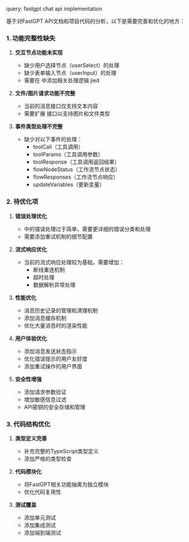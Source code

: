 query: fastgpt chat api implementation
          
基于对FastGPT API文档和项目代码的分析，以下是需要完善和优化的地方：

### 1. 功能完整性缺失

1. **交互节点功能未实现**
   - 缺少用户选择节点（userSelect）的处理
   - 缺少表单输入节点（userInput）的处理
   - 需要在 <mcfile name="lib/api/fastgpt/index.ts" path="e:\pyydemo\ai-chat-interface\lib\api\fastgpt\index.ts"></mcfile> 中添加相关处理逻辑
jied
2. **文件/图片请求功能不完整**
   - 当前的消息接口仅支持文本内容
   - 需要扩展 <mcsymbol name="ChatMessage" filename="types/api/fastgpt.d.ts" path="e:\pyydemo\ai-chat-interface\types\api\fastgpt.d.ts" startline="91" type="class"></mcsymbol> 接口以支持图片和文件类型

3. **事件类型处理不完整**
   - 缺少对以下事件的处理：
     - toolCall（工具调用）
     - toolParams（工具调用参数）
     - toolResponse（工具调用返回结果）
     - flowNodeStatus（工作流节点状态）
     - flowResponses（工作流节点响应）
     - updateVariables（更新变量）

### 2. 待优化项

1. **错误处理优化**
   - <mcsymbol name="sendChatRequest" filename="lib/api/fastgpt/index.ts" path="e:\pyydemo\ai-chat-interface\lib\api\fastgpt\index.ts" startline="786" type="function"></mcsymbol> 中的错误处理过于简单，需要更详细的错误分类和处理
   - 需要添加重试机制的细节配置

2. **流式响应优化**
   - 当前的流式响应处理较为基础，需要增加：
     - 断线重连机制
     - 超时处理
     - 数据解析异常处理

3. **性能优化**
   - 消息历史记录的管理和清理机制
   - 添加消息缓存机制
   - 优化大量消息时的渲染性能

4. **用户体验优化**
   - 添加消息发送状态指示
   - 优化错误提示的用户友好度
   - 添加重试操作的用户界面

5. **安全性增强**
   - 添加请求参数验证
   - 增加敏感信息过滤
   - API密钥的安全存储和管理

### 3. 代码结构优化

1. **类型定义完善**
   - 补充完整的TypeScript类型定义
   - 添加严格的类型检查

2. **代码模块化**
   - 将FastGPT相关功能抽离为独立模块
   - 优化代码复用性

3. **测试覆盖**
   - 添加单元测试
   - 添加集成测试
   - 添加端到端测试
        